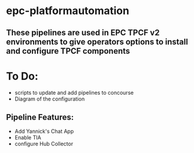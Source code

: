 # epc-platformautomation
 
## These pipelines are used in EPC TPCF v2 environments to give operators options to install and configure TPCF components

# To Do:
* scripts to update and add pipelines to concourse
* Diagram of the configuration


## Pipeline Features:
* Add Yannick's Chat App
* Enable TIA
* configure Hub Collector


